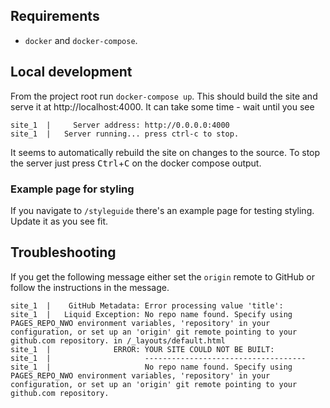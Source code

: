 ## Requirements

- `docker` and `docker-compose`.

## Local development

From the project root run `docker-compose up`. This should build the site and
serve it at http://localhost:4000. It can take some time - wait until you see
```
site_1  |     Server address: http://0.0.0.0:4000
site_1  |   Server running... press ctrl-c to stop.
```
It seems to automatically rebuild the site on changes to the source. To stop
the server just press <kbd>Ctrl</kbd>+<kbd>C</kbd> on the docker compose output.

### Example page for styling

If you navigate to `/styleguide` there's an example page for testing styling. Update it as you see fit.

## Troubleshooting

If you get the following message either set the `origin` remote to GitHub or
follow the instructions in the message.

```
site_1  |    GitHub Metadata: Error processing value 'title':
site_1  |   Liquid Exception: No repo name found. Specify using PAGES_REPO_NWO environment variables, 'repository' in your configuration, or set up an 'origin' git remote pointing to your github.com repository. in /_layouts/default.html
site_1  |              ERROR: YOUR SITE COULD NOT BE BUILT:
site_1  |                     ------------------------------------
site_1  |                     No repo name found. Specify using PAGES_REPO_NWO environment variables, 'repository' in your configuration, or set up an 'origin' git remote pointing to your github.com repository.
```

